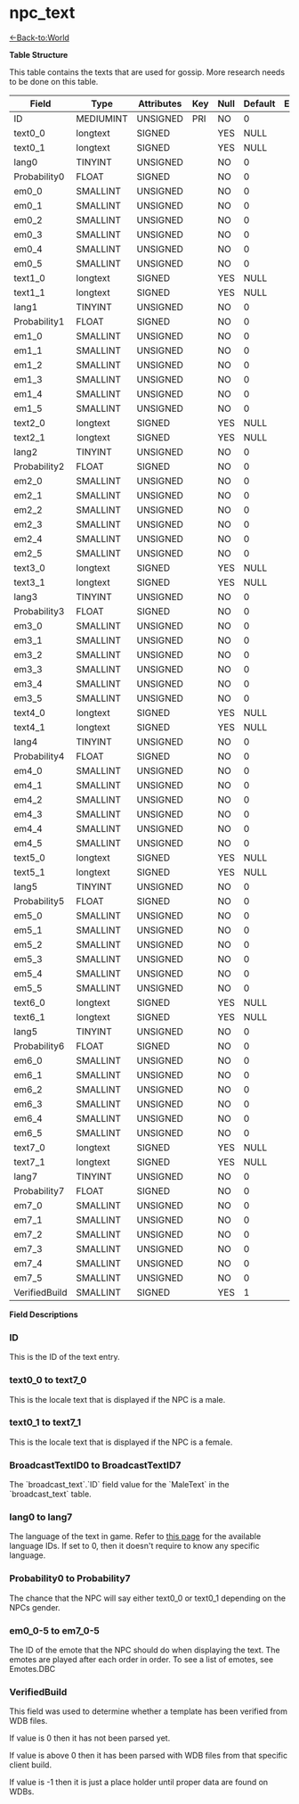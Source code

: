 # npc_text

[<-Back-to:World](database-world.md)

**Table Structure**

This table contains the texts that are used for gossip. More research needs to be done on this table.

| Field         | Type         | Attributes | Key | Null | Default | Extra | Comment |
|---------------|--------------|------------|-----|------|---------|-------|---------|
| ID            | MEDIUMINT | UNSIGNED   | PRI | NO   | 0       |       |         |
| text0_0       | longtext     | SIGNED     |     | YES  | NULL    |       |         |
| text0_1       | longtext     | SIGNED     |     | YES  | NULL    |       |         |
| lang0         | TINYINT   | UNSIGNED   |     | NO   | 0       |       |         |
| Probability0  | FLOAT        | SIGNED     |     | NO   | 0       |       |         |
| em0_0         | SMALLINT  | UNSIGNED   |     | NO   | 0       |       |         |
| em0_1         | SMALLINT  | UNSIGNED   |     | NO   | 0       |       |         |
| em0_2         | SMALLINT  | UNSIGNED   |     | NO   | 0       |       |         |
| em0_3         | SMALLINT  | UNSIGNED   |     | NO   | 0       |       |         |
| em0_4         | SMALLINT  | UNSIGNED   |     | NO   | 0       |       |         |
| em0_5         | SMALLINT  | UNSIGNED   |     | NO   | 0       |       |         |
| text1_0       | longtext     | SIGNED     |     | YES  | NULL    |       |         |
| text1_1       | longtext     | SIGNED     |     | YES  | NULL    |       |         |
| lang1         | TINYINT   | UNSIGNED   |     | NO   | 0       |       |         |
| Probability1  | FLOAT        | SIGNED     |     | NO   | 0       |       |         |
| em1_0         | SMALLINT  | UNSIGNED   |     | NO   | 0       |       |         |
| em1_1         | SMALLINT  | UNSIGNED   |     | NO   | 0       |       |         |
| em1_2         | SMALLINT  | UNSIGNED   |     | NO   | 0       |       |         |
| em1_3         | SMALLINT  | UNSIGNED   |     | NO   | 0       |       |         |
| em1_4         | SMALLINT  | UNSIGNED   |     | NO   | 0       |       |         |
| em1_5         | SMALLINT  | UNSIGNED   |     | NO   | 0       |       |         |
| text2_0       | longtext     | SIGNED     |     | YES  | NULL    |       |         |
| text2_1       | longtext     | SIGNED     |     | YES  | NULL    |       |         |
| lang2         | TINYINT   | UNSIGNED   |     | NO   | 0       |       |         |
| Probability2  | FLOAT        | SIGNED     |     | NO   | 0       |       |         |
| em2_0         | SMALLINT  | UNSIGNED   |     | NO   | 0       |       |         |
| em2_1         | SMALLINT  | UNSIGNED   |     | NO   | 0       |       |         |
| em2_2         | SMALLINT  | UNSIGNED   |     | NO   | 0       |       |         |
| em2_3         | SMALLINT  | UNSIGNED   |     | NO   | 0       |       |         |
| em2_4         | SMALLINT  | UNSIGNED   |     | NO   | 0       |       |         |
| em2_5         | SMALLINT  | UNSIGNED   |     | NO   | 0       |       |         |
| text3_0       | longtext     | SIGNED     |     | YES  | NULL    |       |         |
| text3_1       | longtext     | SIGNED     |     | YES  | NULL    |       |         |
| lang3         | TINYINT   | UNSIGNED   |     | NO   | 0       |       |         |
| Probability3  | FLOAT        | SIGNED     |     | NO   | 0       |       |         |
| em3_0         | SMALLINT  | UNSIGNED   |     | NO   | 0       |       |         |
| em3_1         | SMALLINT  | UNSIGNED   |     | NO   | 0       |       |         |
| em3_2         | SMALLINT  | UNSIGNED   |     | NO   | 0       |       |         |
| em3_3         | SMALLINT  | UNSIGNED   |     | NO   | 0       |       |         |
| em3_4         | SMALLINT  | UNSIGNED   |     | NO   | 0       |       |         |
| em3_5         | SMALLINT  | UNSIGNED   |     | NO   | 0       |       |         |
| text4_0       | longtext     | SIGNED     |     | YES  | NULL    |       |         |
| text4_1       | longtext     | SIGNED     |     | YES  | NULL    |       |         |
| lang4         | TINYINT   | UNSIGNED   |     | NO   | 0       |       |         |
| Probability4  | FLOAT        | SIGNED     |     | NO   | 0       |       |         |
| em4_0         | SMALLINT  | UNSIGNED   |     | NO   | 0       |       |         |
| em4_1         | SMALLINT  | UNSIGNED   |     | NO   | 0       |       |         |
| em4_2         | SMALLINT  | UNSIGNED   |     | NO   | 0       |       |         |
| em4_3         | SMALLINT  | UNSIGNED   |     | NO   | 0       |       |         |
| em4_4         | SMALLINT  | UNSIGNED   |     | NO   | 0       |       |         |
| em4_5         | SMALLINT  | UNSIGNED   |     | NO   | 0       |       |         |
| text5_0       | longtext     | SIGNED     |     | YES  | NULL    |       |         |
| text5_1       | longtext     | SIGNED     |     | YES  | NULL    |       |         |
| lang5         | TINYINT   | UNSIGNED   |     | NO   | 0       |       |         |
| Probability5  | FLOAT        | SIGNED     |     | NO   | 0       |       |         |
| em5_0         | SMALLINT  | UNSIGNED   |     | NO   | 0       |       |         |
| em5_1         | SMALLINT  | UNSIGNED   |     | NO   | 0       |       |         |
| em5_2         | SMALLINT  | UNSIGNED   |     | NO   | 0       |       |         |
| em5_3         | SMALLINT  | UNSIGNED   |     | NO   | 0       |       |         |
| em5_4         | SMALLINT  | UNSIGNED   |     | NO   | 0       |       |         |
| em5_5         | SMALLINT  | UNSIGNED   |     | NO   | 0       |       |         |
| text6_0       | longtext     | SIGNED     |     | YES  | NULL    |       |         |
| text6_1       | longtext     | SIGNED     |     | YES  | NULL    |       |         |
| lang5         | TINYINT   | UNSIGNED   |     | NO   | 0       |       |         |
| Probability6  | FLOAT        | SIGNED     |     | NO   | 0       |       |         |
| em6_0         | SMALLINT  | UNSIGNED   |     | NO   | 0       |       |         |
| em6_1         | SMALLINT  | UNSIGNED   |     | NO   | 0       |       |         |
| em6_2         | SMALLINT  | UNSIGNED   |     | NO   | 0       |       |         |
| em6_3         | SMALLINT  | UNSIGNED   |     | NO   | 0       |       |         |
| em6_4         | SMALLINT  | UNSIGNED   |     | NO   | 0       |       |         |
| em6_5         | SMALLINT  | UNSIGNED   |     | NO   | 0       |       |         |
| text7_0       | longtext     | SIGNED     |     | YES  | NULL    |       |         |
| text7_1       | longtext     | SIGNED     |     | YES  | NULL    |       |         |
| lang7         | TINYINT   | UNSIGNED   |     | NO   | 0       |       |         |
| Probability7  | FLOAT        | SIGNED     |     | NO   | 0       |       |         |
| em7_0         | SMALLINT  | UNSIGNED   |     | NO   | 0       |       |         |
| em7_1         | SMALLINT  | UNSIGNED   |     | NO   | 0       |       |         |
| em7_2         | SMALLINT  | UNSIGNED   |     | NO   | 0       |       |         |
| em7_3         | SMALLINT  | UNSIGNED   |     | NO   | 0       |       |         |
| em7_4         | SMALLINT  | UNSIGNED   |     | NO   | 0       |       |         |
| em7_5         | SMALLINT  | UNSIGNED   |     | NO   | 0       |       |         |
| VerifiedBuild | SMALLINT  | SIGNED     |     | YES  | 1       |       |         |

**Field Descriptions**

### ID

This is the ID of the text entry.

### text0_0 to text7_0

This is the locale text that is displayed if the NPC is a male.

### text0_1 to text7_1

This is the locale text that is displayed if the NPC is a female.

### BroadcastTextID0 to BroadcastTextID7

The \`broadcast\_text\`.\`ID\` field value for the \`MaleText\` in the \`broadcast\_text\` table.

### lang0 to lang7

The language of the text in game. Refer to [this page](Languages) for the available language IDs.
If set to 0, then it doesn't require to know any specific language.

### Probability0 to Probability7

The chance that the NPC will say either text0\_0 or text0\_1 depending on the NPCs gender.

### em0_0-5 to em7_0-5

The ID of the emote that the NPC should do when displaying the text. The emotes are played after each order in order. To see a list of emotes, see Emotes.DBC

### VerifiedBuild

This field was used to determine whether a template has been verified from WDB files.

If value is 0 then it has not been parsed yet.

If value is above 0 then it has been parsed with WDB files from that specific client build.

If value is -1 then it is just a place holder until proper data are found on WDBs.
